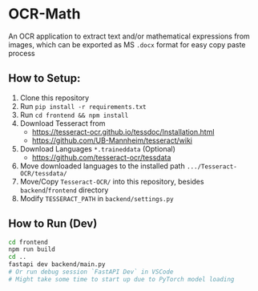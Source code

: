 # OCR-Math

An OCR application to extract text and/or mathematical expressions from images, which can be exported as MS `.docx` format for easy copy paste process

## How to Setup:

1. Clone this repository
2. Run `pip install -r requirements.txt`
3. Run `cd frontend && npm install`
4. Download Tesseract from
   - https://tesseract-ocr.github.io/tessdoc/Installation.html
   - https://github.com/UB-Mannheim/tesseract/wiki
5. Download Languages `*.traineddata` (Optional)
   - https://github.com/tesseract-ocr/tessdata
6. Move downloaded languages to the installed path `.../Tesseract-OCR/tessdata/`
7. Move/Copy `Tesseract-OCR/` into this repository, besides `backend`/`frontend` directory
8. Modify `TESSERACT_PATH` in `backend/settings.py`

## How to Run (Dev)

```bash
cd frontend
npm run build
cd ..
fastapi dev backend/main.py
# Or run debug session `FastAPI Dev` in VSCode
# Might take some time to start up due to PyTorch model loading
```
